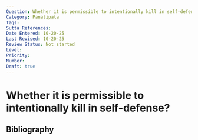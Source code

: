 ```yaml
---
Question: Whether it is permissible to intentionally kill in self-defense?
Category: Pāṇātipāta
Tags: 
Sutta References: 
Date Entered: 10-20-25
Last Revised: 10-20-25
Review Status: Not started
Level: 
Priority: 
Number: 
Draft: true
---
```


# Whether it is permissible to intentionally kill in self-defense?

## Bibliography

<!-- 

Notes:



-->